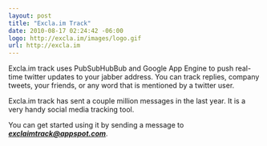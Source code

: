 ```yaml
--- 
layout: post
title: "Excla.im Track"
date: 2010-08-17 02:24:42 -06:00
logo: http://excla.im/images/logo.gif
url: http://excla.im
--- 
```

Excla.im track uses PubSubHubBub and Google App Engine to push real-time twitter updates to your jabber address. You can track replies, company tweets, your friends, or any word that is mentioned by a twitter user. 

Excla.im track has sent a couple million messages in the last year. It is a very handy social media tracking tool.

You can get started using it by sending a message to ***exclaimtrack@appspot.com***.
